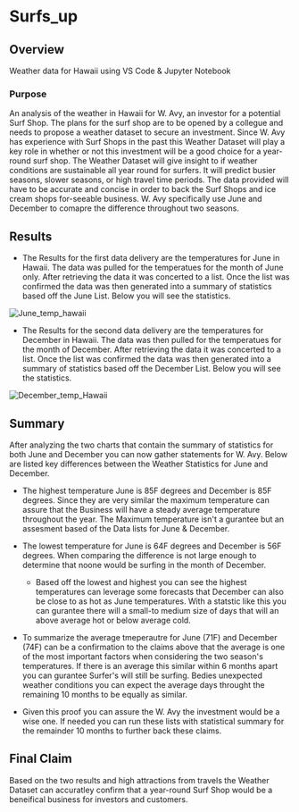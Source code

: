 # Surfs_up

## Overview
Weather data for Hawaii using VS Code &amp; Jupyter Notebook

### Purpose
An analysis of the weather in Hawaii for W. Avy, an investor for a potential Surf Shop. The plans for the surf shop are to be opened by a collegue and needs to propose a weather dataset to secure an investment. Since W. Avy has experience with Surf Shops in the past this Weather Dataset will play a key role in whether or not this investment will be a good choice for a year-round surf shop. The Weather Dataset will give insight to if weather conditions are sustainable all year round for surfers. It will predict busier seasons, slower seasons, or high travel time periods. The data provided will have to be accurate and concise in order to back the Surf Shops and ice cream shops for-seeable business. W. Avy specifically use June and December to comapre the difference throughout two seasons.


## Results
- The Results for the first data delivery are the temperatures for June in Hawaii.
The data was pulled for the temperatues for the month of June only. After retrieving the data it was concerted to a list. Once the list was confirmed the data was then generated into a summary of statistics based off the June List. Below you will see the statistics. 

![June_temp_hawaii](https://user-images.githubusercontent.com/98365309/170517009-3544c0e4-5391-4a94-9945-f80e70105ad6.png)

- The Results for the second data delivery are the temperatures for December in Hawaii.
The data was then pulled for the temperatues for the month of December. After retrieving the data it was concerted to a list. Once the list was confirmed the data was then generated into a summary of statistics based off the December List. Below you will see the statistics. 

![December_temp_Hawaii](https://user-images.githubusercontent.com/98365309/170517218-8ed8fbb8-3d30-4d94-8995-0e778c2a0194.png)


## Summary
After analyzing the two charts that contain the summary of statistics for both June and December you can now gather statements for W. Avy.
Below are listed key differences between the Weather Statistics for June and December. 
- The highest temperature June is 85F degrees and December is 85F degrees. Since they are very similar the maximum temperature can assure that the Business will have a steady average temperature throughout the year. The Maximum temperature isn't a gurantee but an assesment based of the Data lists for June & December.
- The lowest temperature for June is 64F degrees and December is 56F degrees. When comparing the difference is not large enough to determine that noone would be surfing in the month of December.  
  - Based off the lowest and highest you can see the highest temperatures can leverage some forecasts that December can also be close to as hot   as June temperatures. With a statstic like this you can gurantee there will a small-to medium size of days that will an above average hot or     below average cold.
- To summarize the average tmeperautre for June (71F) and December (74F) can be a confirmation to the claims above that the average is one of the most important factors when considering the two season's temperatures. If there is an average this similar within 6 months apart you can gurantee Surfer's will still be surfing. Bedies unexpected weather conditions you can expect the average days throught the remaining 10 months to be equally as similar.

- Given this proof you can assure the W. Avy the investment would be a wise one. If needed you can run these lists with statistical summary for the remainder 10 months to further back these claims.

## Final Claim
Based on the two results and high attractions from travels the Weather Dataset can accuratley confirm that a year-round Surf Shop would be a beneifical business for investors and customers. 
